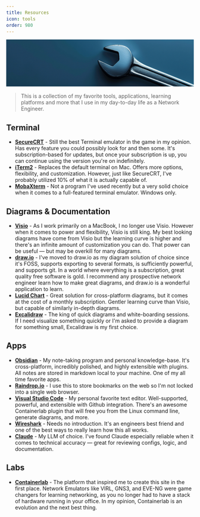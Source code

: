 ```yaml
---
title: Resources
icon: tools
order: 980
---
```


![](/static/resources/wrench-banner.png)

> This is a collection of my favorite tools, applications, learning platforms and more that I use in my day-to-day life as a Network Engineer.

## Terminal

* **[SecureCRT](https://www.vandyke.com/products/securecrt/)** - Still the best Terminal emulator in the game in my opinion. Has every feature you could possibly look for and then some. It's subscription-based for updates, but once your subscription is up, you can continue using the version you're on indefinitely.
* **[iTerm2](https://iterm2.com/)** - Replaces the default terminal on Mac. Offers more options, flexibility, and customization.  However, just like SecureCRT, I've probably utilized 10% of what it is actually capable of.
* **[MobaXterm](https://mobaxterm.mobatek.net/)** - Not a program I've used recently but a very solid choice when it comes to a full-featured terminal emulator.  Windows only.

## Diagrams & Documentation

* **[Visio](https://www.microsoft.com/en-us/microsoft-365/visio/flowchart-software)** - As I work primarily on a MacBook, I no longer use Visio. However when it comes to power and flexibility, Visio is still king. My best looking diagrams have come from Visio but the learning curve is higher and there's an infinite amount of customization you can do. That power can be useful — but may be overkill for many diagrams.
* **[draw.io](https://app.diagrams.net/)** - I've moved to draw.io as my diagram solution of choice since it's FOSS, supports exporting to several formats, is sufficiently powerful, and supports git. In a world where everything is a subscription, great quality free software is gold. I recommend any prospective network engineer learn how to make great diagrams, and draw.io is a wonderful application to learn.
* **[Lucid Chart](https://www.lucidchart.com/)** - Great solution for cross-platform diagrams, but it comes at the cost of a monthly subscription. Gentler learning curve than Visio, but capable of similarly in-depth diagrams.
* **[Excalidraw](https://excalidraw.com/)** - The king of quick diagrams and white-boarding sessions. If I need visualize something quickly or I'm asked to provide a diagram for something small, Excalidraw is my first choice.

## Apps

* **[Obsidian](https://obsidian.md/)** - My note-taking program and personal knowledge-base. It's cross-platform, incredibly polished, and highly extensible with plugins. All notes are stored in markdown local to your machine. One of my all time favorite apps.
* **[Raindrop.io](https://raindrop.io/)** - I use this to store bookmarks on the web so I'm not locked into a single web browser.
* **[Visual Studio Code](https://code.visualstudio.com/)** - My personal favorite text editor. Well-supported, powerful, and extensible with Github integration. There's an awesome Containerlab plugin that will free you from the Linux command line, generate diagrams, and more.
* **[Wireshark](https://www.wireshark.org/)** - Needs no introduction. It's an engineers best friend and one of the best ways to really learn how this all works.
* **[Claude](https://claude.ai/)** - My LLM of choice. I've found Claude especially reliable when it comes to technical accuracy — great for reviewing configs, logic, and documentation.

## Labs

* **[Containerlab](https://containerlab.dev/)** - The platform that inspired me to create this site in the first place. Network Emulators like VIRL, GNS3, and EVE-NG were game changers for learning networking, as you no longer had to have a stack of hardware running in your office. In my opinion, Containerlab is an evolution and the next best thing.